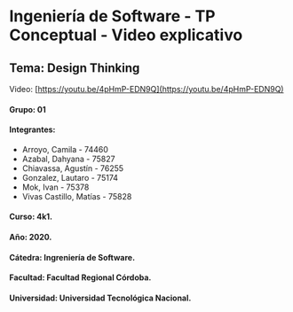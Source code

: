 # Ingeniería de Software - TP Conceptual - Video explicativo

## Tema: **Design Thinking**

Video: [https://youtu.be/4pHmP-EDN9Q](https://youtu.be/4pHmP-EDN9Q)

#### Grupo: 01

#### Integrantes: 
* Arroyo, Camila - 74460
* Azabal, Dahyana - 75827
* Chiavassa, Agustín - 76255
* Gonzalez, Lautaro - 75174
* Mok, Ivan - 75378
* Vivas Castillo, Matías - 75828


#### Curso: 4k1.
#### Año: 2020.
#### Cátedra: Ingreniería de Software.
#### Facultad: Facultad Regional Córdoba.
#### Universidad: Universidad Tecnológica Nacional.
